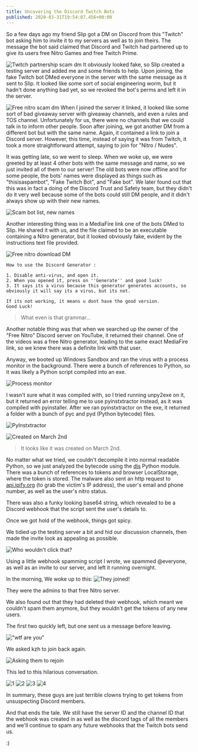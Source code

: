 ```yaml
---
title: Uncovering the Discord Twitch Bots
published: 2020-03-31T19:54:07.456+00:00
---
```


So a few days ago my friend Slip got a DM on Discord from this "Twitch" bot asking him to invite it to my servers as well as to join theirs. The message the bot said claimed that Discord and Twitch had partnered up to give its users free Nitro Games and free Twitch Prime.

![Twitch partnership scam dm](https://i.matdoes.dev/NWRDK)
It obviously looked fake, so Slip created a testing server and added me and some friends to help. Upon joining, the fake Twitch bot DMed everyone in the server with the same message as it sent to Slip. It looked like some sort of social engineering worm, but it hadn't done anything bad yet, so we revoked the bot's perms and left it in the server.

![Free nitro scam dm](https://i.matdoes.dev/YZBAZ)
When I joined the server it linked, it looked like some sort of bad giveaway server with giveaway channels, and even a rules and TOS channel. Unfortunately for us, there were no channels that we could talk in to inform other people. Soon after joining, we got another DM from a different bot but with the same name. Again, it contained a link to join a Discord server. However, this time, instead of saying it was from Twitch, it took a more straightforward attempt, saying to join for "Nitro / Nudes".

It was getting late, so we went to sleep. When we woke up, we were greeted by at least 4 other bots with the same message and name, so we just invited all of them to our server! The old bots were now offline and for some people, the bots' names were displayed as things such as "thisisaspambot", "Fake Twitch Bot", and "Fake bot". We later found out that this was in fact a doing of the Discord Trust and Safety team, but they didn't do it very well because some of the bots could still DM people, and it didn't always show up with their new names.

![Scam bot list, new names](https://i.matdoes.dev/IJBSL)

Another interesting thing was in a MediaFire link one of the bots DMed to Slip. He shared it with us, and the file claimed to be an executable containing a Nitro generator, but it looked obviously fake, evident by the instructions text file provided.

![Free nitro download DM](https://i.matdoes.dev/PVZUR)

```
How to use the Discord Generator :

1. Disable anti-virus, and open it.
2. When you opened it, press on ''Generate'' and good luck!
3. It says its a virus because this generator generates accounts, so obviously it will say its a virus, but its not.

If its not working, it means u dont have the good version.
Good Luck!
```

> What even is that grammar...

Another notable thing was that when we searched up the owner of the "Free Nitro" Discord server on YouTube, it returned their channel. One of the videos was a free Nitro generator, leading to the same exact MediaFire link, so we knew there was a definite link with that user.

Anyway, we booted up Windows Sandbox and ran the virus with a process monitor in the background. There were a bunch of references to Python, so it was likely a Python script compiled into an exe.

![Process monitor](https://i.matdoes.dev/60O9N)

I wasn't sure what it was compiled with, so I tried running unpy2exe on it, but it returned an error telling me to use pyinstxtractor instead, as it was compiled with pyinstaller. After we ran pyinstxtractor on the exe, it returned a folder with a bunch of pyc and pyd (Python bytecode) files.

![PyInstxtractor](https://i.matdoes.dev/QTWOT)

![Created on March 2nd](https://i.matdoes.dev/YOYVJ)

> It looks like it was created on March 2nd.

No matter what we tried, we couldn't decompile it into normal readable Python, so we just analyzed the bytecode using the [dis](https://docs.python.org/3/library/dis.html) Python module. There was a bunch of references to tokens and browser LocalStorage, where the token is stored. The malware also sent an http request to [api.ipify.org](https://api.ipify.org) (to grab the victim's IP address), the user's email and phone number, as well as the user's nitro status.

There was also a funky looking base64 string, which revealed to be a Discord webhook that the script sent the user's details to.

Once we got hold of the webhook, things got spicy.

We tidied up the testing server a bit and hid our discussion channels, then made the invite look as appealing as possible.

![Who wouldn't click that?](https://i.matdoes.dev/D81ZG)

Using a little webhook spamming script I wrote, we spammed @everyone, as well as an invite to our server, and left it running overnight.

In the morning, We woke up to this:
![They joined!](https://i.matdoes.dev/TAA6M)

They were the admins to that free Nitro server.

We also found out that they had deleted their webhook, which meant we couldn't spam them anymore, but they wouldn't get the tokens of any new users.

The first two quickly left, but one sent us a message before leaving.

!["wtf are you"](https://i.matdoes.dev/VJMW9)

We asked kzh to join back again.

![Asking them to rejoin](https://i.matdoes.dev/GHAII)

This led to this hilarious conversation.

![1](https://i.matdoes.dev/30HD2)
![2](https://i.matdoes.dev/9VJX1)
![3](https://i.matdoes.dev/TYQBO)
![4](https://i.matdoes.dev/MRIU1)

In summary, these guys are just terrible clowns trying to get tokens from unsuspecting Discord members.

And that ends the tale. We still have the server ID and the channel ID that the webhook was created in as well as the discord tags of all the members and we'll continue to spam any future webhooks that the Twitch bots send us.

:)
